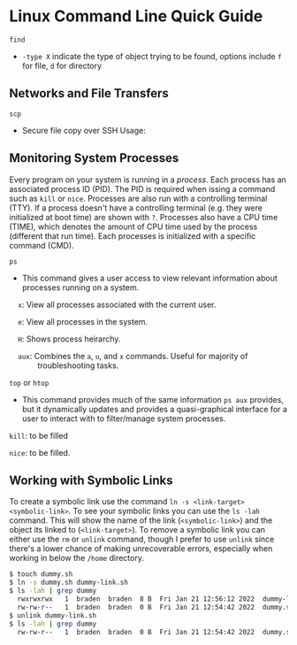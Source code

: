 # Linux Command Line Quick Guide

`find`

- `-type X` indicate the type of object trying to be found, options include `f` for file, `d` for directory 

## Networks and File Transfers

`scp`

- Secure file copy over SSH
  Usage:

## Monitoring System Processes

Every program on your system is running in a *process*. Each process has an associated process ID (PID). The PID is required when issing a command such as `kill` or `nice`. Processes are also run with a controlling terminal (TTY). If a process doesn't have a controlling terminal (e.g. they were initialized at boot time) are shown with `?`. Processes also have a CPU time (TIME), which denotes the amount of CPU time used by the process (different that run time). Each processes is initialized with a specific command (CMD).

`ps`

- This command gives a user access to view relevant information about processes running on a system.

    `x`: View all processes associated with the current user.

    `e`: View all processes in the system.

    `H`: Shows process heirarchy.

    `aux`: Combines the `a`, `u`, and `x` commands. Useful for majority of                                troubleshooting tasks.

`top` or `htop`

- This command provides much of the same information `ps aux` provides, but it dynamically updates and provides a quasi-graphical interface for a user to interact with to filter/manage system processes.

`kill`: to be filled

`nice`: to be filled.

## Working with Symbolic Links

To create a symbolic link use the command `ln -s <link-target> <symbolic-link>`.
To see your symbolic links you can use the `ls -lah` command. This will show the name of the link (`<symbolic-link>`) and the object its linked to (`<link-target>`).
To remove a symbolic link you can either use the `rm` or `unlink` command, though I prefer to use `unlink` since there's a lower chance of making unrecoverable errors, especially when working in below the `/home` directory. 

```bash
$ touch dummy.sh
$ ln -s dummy.sh dummy-link.sh
$ ls -lah | grep dummy
  rwxrwxrwx   1  braden  braden  8 B  Fri Jan 21 12:56:12 2022  dummy-link.sh ⇒ dummy.sh
  rw-rw-r--   1  braden  braden  0 B  Fri Jan 21 12:54:42 2022  dummy.sh 
$ unlink dummy-link.sh
$ ls -lah | grep dummy
  rw-rw-r--   1  braden  braden  0 B  Fri Jan 21 12:54:42 2022  dummy.sh
```
